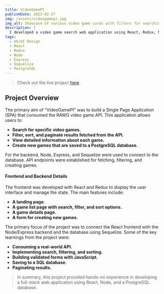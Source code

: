 ```yaml
---
title: VideoGamePI
publishDate: 2023-02-27
img: /assets/videogamepi.jpg
img_alt: Showcase of various video game cards with filters for searching game features and descriptions.
description: |
  I developed a video game search web application using React, Redux, Node, Express, and Sequelize. Users can search, filter, sort, and paginate results fetched from the RAWG video game API. They can also view detailed information about each game and create new games stored in a PostgreSQL database.
tags:
  - UX/UI Design
  - React
  - Redux
  - Node
  - Express
  - Sequelize
  - PostgreSQL
---
```


> Check out the live project <a href="https://pifront-lucasaonzo.vercel.app/" target="_blank">here</a>.

## Project Overview

The primary aim of "VideoGamePI" was to build a Single Page Application (SPA) that consumed the RAWG video game API. This application allows users to:

- **Search for specific video games.**
- **Filter, sort, and paginate results fetched from the API.**
- **View detailed information about each game.**
- **Create new games that are saved to a PostgreSQL database.**

For the backend, Node, Express, and Sequelize were used to connect to the database. API endpoints were established for fetching, filtering, and creating games.

#### Frontend and Backend Details

The frontend was developed with React and Redux to display the user interface and manage the state. The main features include:

- **A landing page.**
- **A game list page with search, filter, and sort options.**
- **A game details page.**
- **A form for creating new games.**

The primary focus of the project was to connect the React frontend with the Node/Express backend and the database using Sequelize. Some of the key learnings from the project were:

- **Consuming a real-world API.**
- **Implementing search, filtering, and sorting.**
- **Building validated forms with JavaScript.**
- **Saving to a SQL database.**
- **Paginating results.**

> In summary, this project provided hands-on experience in developing a full-stack web application using React, Node, and a PostgreSQL database.
